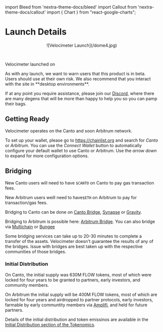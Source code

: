 import Bleed from 'nextra-theme-docs/bleed'
import Callout from 'nextra-theme-docs/callout'
import { Chart } from "react-google-charts";

# Launch Details

<Bleed>
<div align="center">
  ![Velocimeter Launch](/dome4.jpg)
  </div>
</Bleed>

&nbsp;



Velocimeter launched on 

<Callout type="warning" emoji="⚠️">
  As with any launch, we want to warn users that this product is in beta. Users should use at their own risk. We also recommend that you interact with the site in **desktop environments**.
  
  If at any point you require assistance, please join our
  [Discord](https://discord.gg/qpue2s6VfJ), where there are many degens that will be more than happy to help you so you can pamp their bags.
</Callout>

## Getting Ready

Velocimeter operates on the Canto and soon Arbitrum network.

To set up your wallet, please go to https://chainlist.org and search for _Canto_ or
_Arbitrum_. You can use the _Connect Wallet_ button to automatically configure
your default wallet to use Canto or Arbitrum. Use the _arrow down_ to expand for more
configuration options.


## Bridging

New Canto users will need to have `$CANTO` on Canto to pay gas transaction fees. 

New Arbitrum users weill need to have`$ETH` on Arbitrum to pay for transaction/gas fees.

Bridging to Canto can be done on [Canto Bridge](https://canto.io/bridge), [Synapse](https://synapseprotocol.com/) or [Gravity](https://www.gravitybridge.net/).

Bridging to Arbitrum is possible here: [Arbitrum Bridge](https://app.Arbitrum.io/bridge). 
You can also bridge via [Multichain](https://app.multichain.org/#/router) or [Bungee](https://www.bungee.exchange/)

<Callout emoji="⚠️">
  Some bridging services can take up to 20-30 minutes to complete a transfer of
  the assets. Velocimeter doesn't guarantee the results of any of the bridges. Issue with bridges 
  are best taken up with the respective communities of those bridges.
</Callout>

### Initial Distribution

On Canto, the initial supply was 630M FLOW tokens, most of which were locked for four years to be granted to partners, early investors, and community members.

On Arbitrum the initial supply will be 400M FLOW tokens, most of which are locked for four years and airdropped to partner protocols, early investors, farmable by early communtity members via [Amplifi](https://app.amplifi.gg/), and held for future partners.  

Details of the initial distribution and token emissinos are available in the
[Initial Distribution section of the Tokenomics](/tokenomics#initial-distribution).
